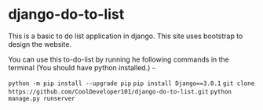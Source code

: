# django-do-to-list
This is a basic to do list application in django.
This site uses bootstrap to design the website.

You can use this to-do-list by running he following commands in the terminal (You should have python installed.) -

`python -m pip install --upgrade pip`
`pip install Django==3.0.1`
`git clone https://github.com/CoolDeveloper101/django-do-to-list.git`
`python manage.py runserver`
